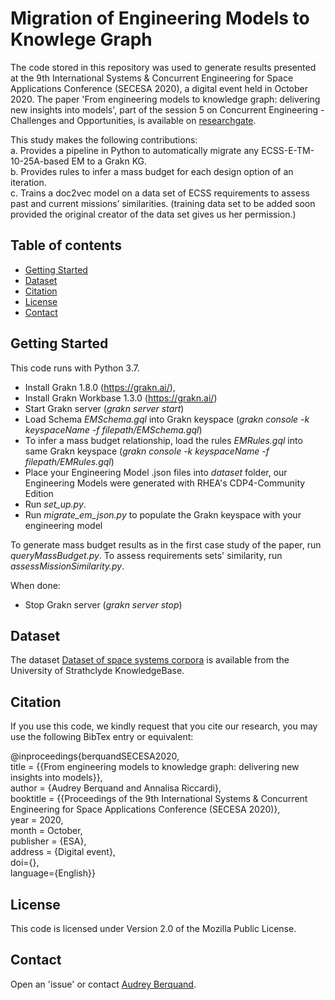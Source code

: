 # Migration of Engineering Models to Knowlege Graph 
The code stored in this repository was used to generate results presented at the 9th International Systems & Concurrent 
Engineering for Space Applications Conference (SECESA 2020), a digital event held in October 2020. 
The paper 'From engineering models to knowledge graph: delivering new insights into models', part of the session 5 on 
Concurrent Engineering - Challenges and Opportunities, is available on [researchgate](https://www.researchgate.net/publication/344451299_From_Engineering_Models_to_Knowledge_Graph_Delivering_New_Insights_Into_Models).

This study makes the following contributions: \
a.	Provides a pipeline in Python to automatically migrate any ECSS-E-TM-10-25A-based EM to a Grakn KG.\
b.	Provides rules to infer a mass budget for each design option of an iteration.\
c.	Trains a doc2vec model on a data set of ECSS requirements to assess past and current missions’ similarities. (training data set to be added soon provided the original creator of the data set gives us her permission.)

## Table of contents
* [Getting Started](#start)
* [Dataset](#Dataset)
* [Citation](#cite)
* [License](#lic)
* [Contact](#con)

## Getting Started
This code runs with Python 3.7. 
* Install Grakn 1.8.0 (https://grakn.ai/),
* Install Grakn Workbase 1.3.0 (https://grakn.ai/)
* Start Grakn server (*grakn server start*)
* Load Schema *EMSchema.gql* into Grakn keyspace (*grakn console -k keyspaceName -f filepath/EMSchema.gql*)
* To infer a mass budget relationship, load the rules *EMRules.gql* into same Grakn keyspace (*grakn console -k keyspaceName -f filepath/EMRules.gql*)
* Place your Engineering Model .json files into *dataset* folder, our Engineering Models were generated with RHEA's CDP4-Community Edition
* Run *set_up.py*.
* Run *migrate_em_json.py* to populate the Grakn keyspace with your engineering model

To generate mass budget results as in the first case study of the paper, run *queryMassBudget.py*.
To assess requirements sets' similarity, run *assessMissionSimilarity.py*.

When done:
* Stop Grakn server (*grakn server stop*)

## Dataset
The dataset [Dataset of space systems corpora](https://doi.org/10.15129/8e1c3353-ccbe-4835-b4f9-bffd6b5e058b) is available from the University of Strathclyde KnowledgeBase.

 
## Citation
If you use this code, we kindly request that you cite our research, 
you may use the following BibTex entry or equivalent:

@inproceedings{berquandSECESA2020, \
      title = {{From engineering models to knowledge graph: delivering new insights into models}},\
      author = {Audrey Berquand and Annalisa Riccardi},\
      booktitle = {{Proceedings of the 9th International Systems & Concurrent 
        Engineering for Space Applications Conference (SECESA 2020)},\
      year = 2020,\
      month = October,\
      publisher = {ESA},\
      address = {Digital event},\
      doi={},\
      language={English}}

## License
This code is licensed under Version 2.0 of the Mozilla Public License.

## Contact
Open an 'issue' or contact [Audrey Berquand](mailto:audrey.berquand@strath.ac.uk).